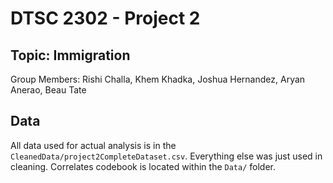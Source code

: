 # DTSC 2302 - Project 2
## Topic: Immigration
Group Members: Rishi Challa, Khem Khadka, Joshua Hernandez, Aryan Anerao, Beau Tate

## Data
All data used for actual analysis is in the `CleanedData/project2CompleteDataset.csv`. Everything else was just used in cleaning. Correlates codebook is located within the `Data/` folder.

